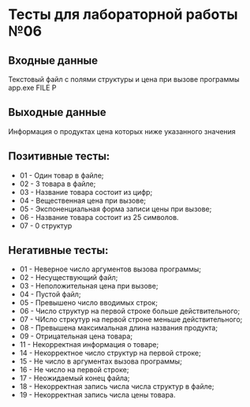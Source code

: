 # Тесты для лабораторной работы №06

## Входные данные

Текстовый файл с полями структуры и цена при вызове программы
app.exe FILE P

## Выходные данные

Информация о продуктах цена которых ниже указанного значения

## Позитивные тесты:
- 01 - Один товар в файле;
- 02 - 3 товара в файле;
- 03 - Название товара состоит из цифр;
- 04 - Вещественная цена при вызове;
- 05 - Экспоненциальная форма записи цены при вызове;
- 06 - Название товара состоит из 25 символов.
- 07 - 0 структур

## Негативные тесты:
- 01 - Неверное число аргументов вызова программы;
- 02 - Несуществующий файл;
- 03 - Неположительная цена при вызове;
- 04 - Пустой файл;
- 05 - Превышено число вводимых строк;
- 06 - Число структур на первой строке больше действительного;
- 07 - ЧИсло стркутур на первой строне меньше действительного;
- 08 - Превышена максимальная длина названия продукта;
- 09 - Отрицательная цена товара;
- 11 - Некорректная информация о товаре;
- 14 - Некорректное число структур на первой строке;
- 15 - Не число в аргументах вызова программы;
- 16 - Не число на первой строке;
- 17 - Неожидаемый конец файла;
- 18 - Некорректная запись числа числа структур в файле;
- 19 - Некорректная запись числа цены товара.
